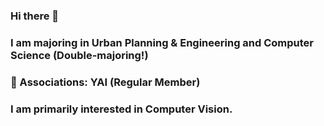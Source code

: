 ### Hi there 👋
### I am majoring in Urban Planning & Engineering and Computer Science (Double-majoring!)
### 🔭 Associations: YAI (Regular Member)
### I am primarily interested in Computer Vision.

<!--
**hjhyunjinkim/hjhyunjinkim** is a ✨ _special_ ✨ repository because its `README.md` (this file) appears on your GitHub profile.

Here are some ideas to get you started:

- 🔭 I’m currently working on ...
- 🌱 I’m currently learning ...
- 👯 I’m looking to collaborate on ...
- 🤔 I’m looking for help with ...
- 💬 Ask me about ...
- 📫 How to reach me: ...
- 😄 Pronouns: ...
- ⚡ Fun fact: ...
-->
